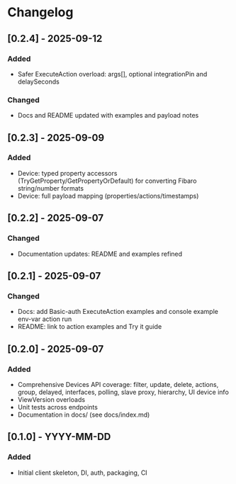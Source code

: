 # Changelog

## [0.2.4] - 2025-09-12
### Added
- Safer ExecuteAction overload: args[], optional integrationPin and delaySeconds
### Changed
- Docs and README updated with examples and payload notes

## [0.2.3] - 2025-09-09
### Added
- Device: typed property accessors (TryGetProperty/GetPropertyOrDefault) for converting Fibaro string/number formats
- Device: full payload mapping (properties/actions/timestamps)

## [0.2.2] - 2025-09-07
### Changed
- Documentation updates: README and examples refined

## [0.2.1] - 2025-09-07
### Changed
- Docs: add Basic-auth ExecuteAction examples and console example env-var action run
- README: link to action examples and Try it guide

## [0.2.0] - 2025-09-07
### Added
- Comprehensive Devices API coverage: filter, update, delete, actions, group, delayed, interfaces, polling, slave proxy, hierarchy, UI device info
- ViewVersion overloads
- Unit tests across endpoints
 - Documentation in docs/ (see docs/index.md)

## [0.1.0] - YYYY-MM-DD
### Added
- Initial client skeleton, DI, auth, packaging, CI
